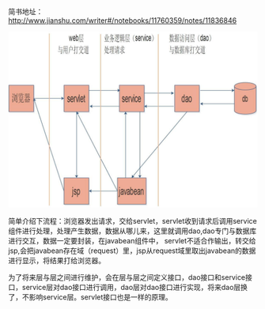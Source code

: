 
简书地址：http://www.jianshu.com/writer#/notebooks/11760359/notes/11836846

<img src="/img/MVC流程.jpg">

简单介绍下流程：浏览器发出请求，交给servlet，servlet收到请求后调用service组件进行处理，处理产生数据，数据从哪儿来，这里就调用dao,dao专门与数据库进行交互，数据一定要封装，在javabean组件中， servlet不适合作输出，转交给jsp,会把javabean存在域（request）里，jsp从request域里取出javabean的数据进行显示，将结果打给浏览器。

为了将来层与层之间进行维护，会在层与层之间定义接口，dao接口和service接口，service层对dao接口进行调用，dao层对dao接口进行实现，将来dao层换了，不影响service层。servlet接口也是一样的原理。